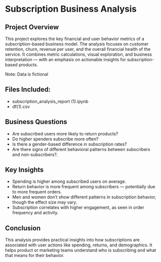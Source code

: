 # Subscription Business Analysis

## Project Overview

This project explores the key financial and user behavior metrics of a subscription-based business model. The analysis focuses on customer retention, churn, revenue per user, and the overall financial health of the service.
It combines metric calculations, visual exploration, and business interpretation — with an emphasis on actionable insights for subscription-based products.

Note: Data is fictional

## Files Included:
- subscription_analysis_report (1).ipynb
- df(1).csv

## Business Questions
- Are subscribed users more likely to return products?
- Do higher spenders subscribe more often?
- Is there a gender-based difference in subscription rates?
- Are there signs of different behavioral patterns between subscribers and non-subscribers?.

## Key Insights
- Spending is higher among subscribed users on average.
- Return behavior is more frequent among subscribers — potentially due to more frequent orders.
- Men and women don't show different patterns in subscription behavior, though the effect size may vary.
- Subscription correlates with higher engagement, as seen in order frequency and activity.

## Conclusion
This analysis provides practical insights into how subscriptions are associated with user actions like spending, returns, and demographics. It helps product or marketing teams understand who is subscribing and what that means for their behavior.
